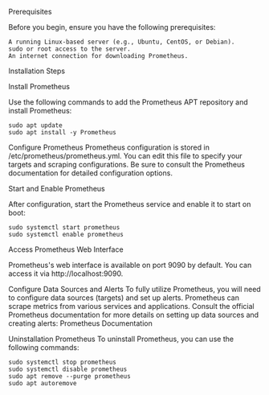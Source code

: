 Prerequisites

Before you begin, ensure you have the following prerequisites:

    A running Linux-based server (e.g., Ubuntu, CentOS, or Debian).
    sudo or root access to the server.
    An internet connection for downloading Prometheus.

Installation Steps

Install Prometheus

Use the following commands to add the Prometheus APT repository and install Prometheus:

    sudo apt update
    sudo apt install -y Prometheus

Configure Prometheus Prometheus configuration is stored in /etc/prometheus/prometheus.yml. You can edit this file to specify your targets and scraping configurations. Be sure to consult the Prometheus documentation for detailed configuration options.

Start and Enable Prometheus

After configuration, start the Prometheus service and enable it to start on boot:

    sudo systemctl start prometheus
    sudo systemctl enable prometheus

Access Prometheus Web Interface

Prometheus's web interface is available on port 9090 by default. You can access it via http://localhost:9090.

Configure Data Sources and Alerts To fully utilize Prometheus, you will need to configure data sources (targets) and set up alerts. Prometheus can scrape metrics from various services and applications. Consult the official Prometheus documentation for more details on setting up data sources and creating alerts: Prometheus Documentation

Uninstallation Prometheus To uninstall Prometheus, you can use the following commands:

    sudo systemctl stop prometheus
    sudo systemctl disable prometheus
    sudo apt remove --purge prometheus
    sudo apt autoremove

